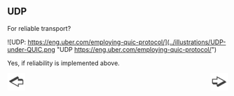 ## UDP

For reliable transport?

![UDP: https://eng.uber.com/employing-quic-protocol/](../illustrations/UDP-under-QUIC.png "UDP https://eng.uber.com/employing-quic-protocol/")

Yes, if reliability is implemented above.

<a href="./slide13.md"><img align="left" src="../illustrations/left.png" width="40" height="40" title="Previous slide" alt="Previous slide"></a>
<a href="./slide15.md"><img align="right" src="../illustrations/right.png" width="40" height="40" title="Next slide" alt="Next slide"></a>